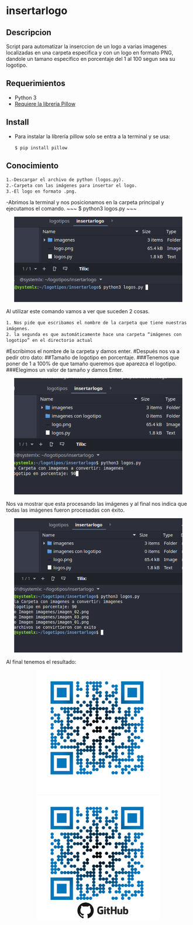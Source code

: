 # insertarlogo

## Descripcion

Script para automatizar la inserccion de un logo a varias imagenes localizadas en una carpeta especifica y con un logo en formato PNG, dandole un tamano especifico en porcentaje del 1 al 100 segun sea su logotipo.

## Requerimientos 

- Python 3
- [Requiere la libreria Pillow](https://pypi.org/project/Pillow/)


## Install

- Para instalar la librería pillow solo se entra a la terminal y se usa:
    ~~~
    ​$ pip install pillow
    ~~~

## Conocimiento

    1.-Descargar el archivo de python (logos.py).
    2.-Carpeta con las imágenes para insertar el logo.
    3.-El logo en formato .png.


-Abrimos la terminal y nos posicionamos en la carpeta principal y ejecutamos el comando.
    ~~~
    ​$ python3 logos.py
    ~~~

<p align="center"><img src="https://github.com/manuelvidales/insertarlogo/blob/main/tuto/step01.png" width="460"></p>

Al utilizar este comando vamos a ver que suceden 2 cosas.

    1. Nos pide que escribamos el nombre de la carpeta que tiene nuestras imágenes.
    2. la segunda es que automáticamente hace una carpeta “imágenes con logotipo” en el directorio actual

#Escribimos el nombre de la carpeta y damos enter. 
#Después nos va a pedir otro dato:
##Tamaño de logotipo en porcentaje. 
###Tenemos que poner de 1 a 100% de que tamaño queremos que aparezca el logotipo.  
###Elegimos un valor de tamaño y damos Enter. 

<p align="center"><img src="https://github.com/manuelvidales/insertarlogo/blob/main/tuto/step02.png" width="460"></p>

Nos va mostrar que esta procesando las imágenes y al final nos indica que todas las imágenes fueron procesadas con éxito.

<p align="center"><img src="https://github.com/manuelvidales/insertarlogo/blob/main/tuto/step03.png" width="460"></p>

Al final tenemos el resultado:

<p align="center"><img src="https://github.com/manuelvidales/insertarlogo/blob/main/imagenes/imagen_01.png" width="340"> <img src="https://github.com/manuelvidales/insertarlogo/blob/main/tuto/demo.png" width="340"></p>


